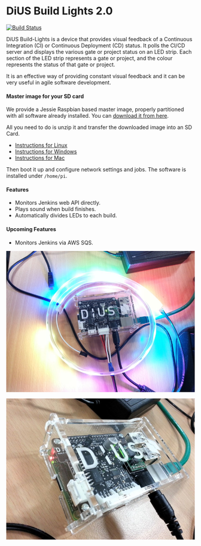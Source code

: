 DiUS Build Lights 2.0
=====================

[![Build Status](https://travis-ci.org/DiUS/build-lights.svg?branch=master)](https://travis-ci.org/DiUS/build-lights)

DiUS Build-Lights is a device that provides visual feedback of a Continuous Integration (CI) or Continuous Deployment (CD) status. It polls the CI/CD server and displays the various gate or project status on an LED strip. Each section of the LED strip represents a gate or project, and the colour represents the status of that gate or project.

It is an effective way of providing constant visual feedback and it can be very useful in agile software development.

#### Master image for your SD card
We provide a Jessie Raspbian based master image, properly partitioned with all software already installed. You can [download it from here](https://s3-ap-southeast-2.amazonaws.com/dius-build-lights-assets/build-lights-master-20161028.zip).

All you need to do is unzip it and transfer the downloaded image into an SD Card.

* [Instructions for Linux](https://www.raspberrypi.org/documentation/installation/installing-images/linux.md)
* [Instructions for Windows](https://www.raspberrypi.org/documentation/installation/installing-images/windows.md)
* [Instructions for Mac](https://www.raspberrypi.org/documentation/installation/installing-images/mac.md)

Then boot it up and configure network settings and jobs. The software is installed under `/home/pi`.

#### Features
* Monitors Jenkins web API directly.
* Plays sound when build finishes.
* Automatically divides LEDs to each build.

#### Upcoming Features
* Monitors Jenkins via AWS SQS.

![build-lights-top](https://github.com/DiUS/build-lights/blob/master/docs/device_top.jpg)

![build-lights-side](https://github.com/DiUS/build-lights/blob/master/docs/device_side.jpg)
